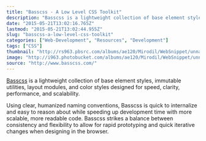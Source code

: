 ```yaml
---
title: "Basscss - A Low Level CSS Toolkit"
description: "Basscss is a lightweight collection of base element styles, immutable utilities, layout modules, and color styles designed for speed, clarity, performance, and scalability."
date: "2015-05-21T13:02:16.765Z"
lastmod: "2015-05-21T13:02:44.955Z"
slug: "basscss-a-low-level-css-toolkit"
categories: ["Web-Development", "Resources", "Development"]
tags: ["CSS"]
thumbnail: "http://rs963.pbsrc.com/albums/ae120/Mirodil/WebSnippet/unnamed_2.jpg~c200"
image: "http://i963.photobucket.com/albums/ae120/Mirodil/WebSnippet/unnamed_2.jpg"
source: "http://www.basscss.com/"
---
```



[Basscss](http://www.basscss.com/) is a lightweight collection of base element styles, immutable utilities, layout modules, and color styles designed for speed, clarity, performance, and scalability.

Using clear, humanized naming conventions, Basscss is quick to internalize and easy to reason about while speeding up development time with more scalable, more readable code. Basscss strikes a balance between consistency and flexibility to allow for rapid prototyping and quick iterative changes when designing in the browser.